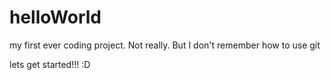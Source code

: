 # helloWorld
my first ever coding project. Not really. But I don't remember how to use git

lets get started!!! :D
